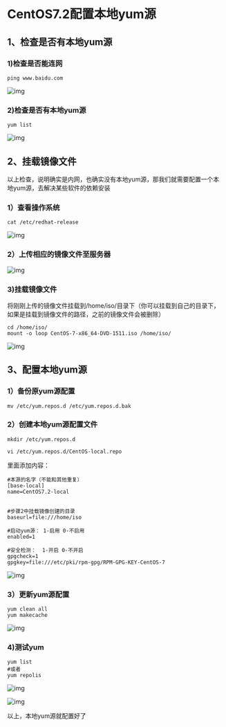 # CentOS7.2配置本地yum源

## 1、检查是否有本地yum源

### 1)检查是否能连网

```
ping www.baidu.com
```

 

![img](https://chenyeshen.oss-cn-shenzhen.aliyuncs.com/oneblog/article/20191113163609493.png)

### 2)检查是否有本地yum源

```
yum list
```

 

![img](https://chenyeshen.oss-cn-shenzhen.aliyuncs.com/oneblog/article/20191113163606096.png)

 

##  2、挂载镜像文件

以上检查，说明确实是内网，也确实没有本地yum源，那我们就需要配置一个本地yum源，去解决某些软件的依赖安装

### 1）查看操作系统

```
cat /etc/redhat-release
```

 

![img](https://chenyeshen.oss-cn-shenzhen.aliyuncs.com/oneblog/article/20191113163607305.png)

### 2）上传相应的镜像文件至服务器

 ![img](https://chenyeshen.oss-cn-shenzhen.aliyuncs.com/oneblog/article/20191113163610963.png)

### 3)挂载镜像文件

将刚刚上传的镜像文件挂载到/home/iso/目录下（你可以挂载到自己的目录下，如果是挂载到镜像文件的路径，之前的镜像文件会被删除）

```
cd /home/iso/ 
mount -o loop CentOS-7-x86_64-DVD-1511.iso /home/iso/
```

![img](https://chenyeshen.oss-cn-shenzhen.aliyuncs.com/oneblog/article/20191113163610179.png)

 

 

## 3、配置本地yum源

### 1）备份原yum源配置

```
mv /etc/yum.repos.d /etc/yum.repos.d.bak 
```

### 2）创建本地yum源配置文件

```
mkdir /etc/yum.repos.d
```

```
vi /etc/yum.repos.d/CentOS-local.repo
```

 里面添加内容：

```
#本源的名字（不能和其他重复）
[base-local]
name=CentOS7.2-local


#步骤2中挂载镜像创建的目录
baseurl=file:///home/iso

#启动yum源： 1-启用 0-不启用
enabled=1 

#安全检测：  1-开启 0-不开启
gpgcheck=1
gpgkey=file:///etc/pki/rpm-gpg/RPM-GPG-KEY-CentOS-7
```

 

![img](https://chenyeshen.oss-cn-shenzhen.aliyuncs.com/oneblog/article/20191113163611806.png)

 

 

### 3）更新yum源配置

```
yum clean all
yum makecache
```

 

 ![img](https://chenyeshen.oss-cn-shenzhen.aliyuncs.com/oneblog/article/20191113163612442.png)

 

### 4)测试yum

 

```
yum list
#或者
yum repolis
```

![img](https://chenyeshen.oss-cn-shenzhen.aliyuncs.com/oneblog/article/20191113163607993.png)

![img](https://chenyeshen.oss-cn-shenzhen.aliyuncs.com/oneblog/article/20191113163604800.png)

以上，本地yum源就配置好了